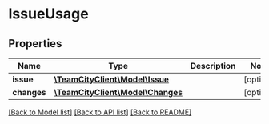 # IssueUsage

## Properties
Name | Type | Description | Notes
------------ | ------------- | ------------- | -------------
**issue** | [**\TeamCityClient\Model\Issue**](Issue.md) |  | [optional] 
**changes** | [**\TeamCityClient\Model\Changes**](Changes.md) |  | [optional] 

[[Back to Model list]](../README.md#documentation-for-models) [[Back to API list]](../README.md#documentation-for-api-endpoints) [[Back to README]](../README.md)


